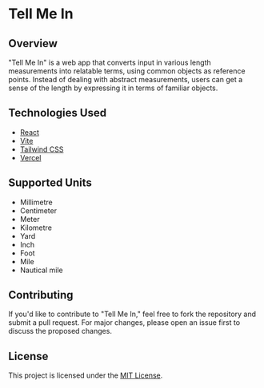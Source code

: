 # Tell Me In

## Overview

"Tell Me In" is a web app that converts input in various length measurements into relatable terms, using common objects as reference points. Instead of dealing with abstract measurements, users can get a sense of the length by expressing it in terms of familiar objects.

## Technologies Used

- [React](https://reactjs.org/)
- [Vite](https://vitejs.dev/)
- [Tailwind CSS](https://tailwindcss.com/)
- [Vercel](https://vercel.com/)

## Supported Units

- Millimetre
- Centimeter
- Meter
- Kilometre
- Yard
- Inch
- Foot
- Mile
- Nautical mile

## Contributing

If you'd like to contribute to "Tell Me In," feel free to fork the repository and submit a pull request. For major changes, please open an issue first to discuss the proposed changes.

## License

This project is licensed under the [MIT License](LICENSE).
